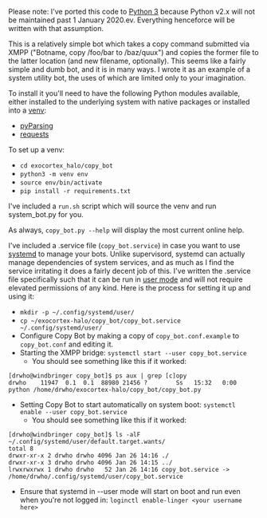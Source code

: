 Please note: I've ported this code to [Python 3](https://pythonclock.org) because Python v2.x will not be maintained past 1 January 2020.ev.  Everything henceforce will be written with that assumption.

This is a relatively simple bot which takes a copy command submitted via XMPP ("Botname, copy /foo/bar to /baz/quux") and copies the former file to the latter location (and new filename, optionally).  This seems like a fairly simple and dumb bot, and it is in many ways.  I wrote it as an example of a system utility bot, the uses of which are limited only to your imagination.

To install it you'll need to have the following Python modules available, either installed to the underlying system with native packages or installed into a [venv](https://docs.python.org/3/tutorial/venv.html):

* [pyParsing](http://pyparsing.wikispaces.com/)
* [requests](http://docs.python-requests.org/en/master/)

To set up a venv:

* `cd exocortex_halo/copy_bot`
* `python3 -m venv env`
* `source env/bin/activate`
* `pip install -r requirements.txt`

I've included a `run.sh` script which will source the venv and run system_bot.py for you.

As always, `copy_bot.py --help` will display the most current online help.

I've included a .service file (`copy_bot.service`) in case you want to use [systemd](https://www.freedesktop.org/wiki/Software/systemd/) to manage your bots.  Unlike supervisord, systemd can actually manage dependencies of system services, and as much as I find the service irritating it does a fairly decent job of this.  I've written the .service file specifically such that it can be run in [user mode](https://wiki.archlinux.org/index.php/Systemd/User) and will not require elevated permissions of any kind.  Here is the process for setting it up and using it:

* `mkdir -p ~/.config/systemd/user/`
* `cp ~/exocortex-halo/copy_bot/copy_bot.service ~/.config/systemd/user/`
* Configure Copy Bot by making a copy of `copy_bot.conf.example` to `copy_bot.conf` and editing it.
* Starting the XMPP bridge: `systemctl start --user copy_bot.service`
  * You should see something like this if it worked:
```
[drwho@windbringer copy_bot]$ ps aux | grep [c]opy
drwho    11947  0.1  0.1  88980 21456 ?        Ss   15:32   0:00 python /home/drwho/exocortex-halo/copy_bot/copy_bot.py
```
* Setting Copy Bot to start automatically on system boot: `systemctl enable --user copy_bot.service`
  * You should see something like this if it worked:

```
[drwho@windbringer copy_bot]$ ls -alF ~/.config/systemd/user/default.target.wants/
total 8
drwxr-xr-x 2 drwho drwho 4096 Jan 26 14:16 ./
drwxr-xr-x 3 drwho drwho 4096 Jan 26 14:15 ../
lrwxrwxrwx 1 drwho drwho   52 Jan 26 14:16 copy_bot.service -> /home/drwho/.config/systemd/user/copy_bot.service
```
* Ensure that systemd in --user mode will start on boot and run even when you're not logged in: `loginctl enable-linger <your username here>`
